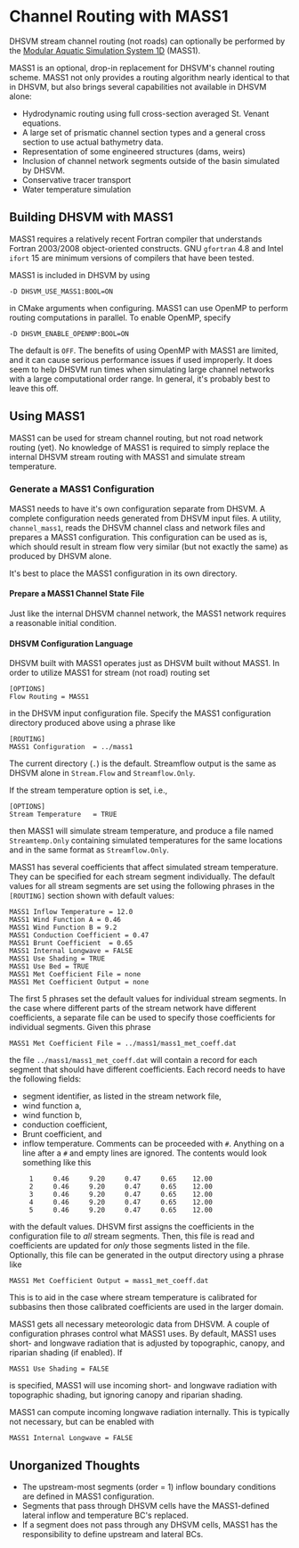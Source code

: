 # Channel Routing with MASS1 #

DHSVM stream channel routing (not roads) can optionally be performed by the
[Modular Aquatic Simulation System 1D](https://github.com/pnnl/mass1) (MASS1).  

MASS1 is an optional, drop-in replacement for DHSVM's channel routing
scheme.  MASS1 not only provides a routing algorithm nearly identical to that
in DHSVM, but also brings several capabilities not
available in DHSVM alone:

 - Hydrodynamic routing using full cross-section averaged St. Venant
   equations.  
 - A large set of prismatic channel section types and a general cross
   section to use actual bathymetry data.
 - Representation of some engineered structures (dams, weirs)
 - Inclusion of channel network segments outside of the basin
   simulated by DHSVM.
 - Conservative tracer transport
 - Water temperature simulation
 
## Building DHSVM with MASS1 ##

MASS1 requires a relatively recent Fortran compiler that understands
Fortran 2003/2008 object-oriented constructs. GNU `gfortran` 4.8 and
Intel `ifort` 15 are minimum versions of compilers that  have been tested.  

MASS1 is included in DHSVM by using 
```
-D DHSVM_USE_MASS1:BOOL=ON
```
in CMake arguments when configuring.  MASS1 can use OpenMP to perform
routing computations in parallel. To enable OpenMP, specify
```
-D DHSVM_ENABLE_OPENMP:BOOL=ON
```
The default is `OFF`. The benefits of using OpenMP with MASS1 are
limited, and it can cause serious performance issues if used
improperly.  It does seem to help DHSVM run times when simulating
large channel networks with a large computational order range.  In
general, it's probably best to leave this off.  

## Using MASS1 ##

MASS1 can be used for stream channel routing, but not road network
routing (yet).  No knowledge of MASS1 is required to simply replace
the internal DHSVM stream routing with MASS1 and simulate stream
temperature.  

### Generate a MASS1 Configuration ###

MASS1 needs to have it's own configuration separate from DHSVM.  A
complete configuration needs generated from DHSVM input files.  A
utility, `channel_mass1`, reads the DHSVM channel class and network
files and prepares a MASS1 configuration.  This configuration can be
used as is, which should result in stream flow very similar
(but not exactly the same) as produced by DHSVM alone.  

It's best to place the MASS1 configuration in its own directory.  

#### Prepare a MASS1 Channel State File ####

Just like the internal DHSVM channel network, the MASS1 network
requires a reasonable initial condition.  

#### DHSVM Configuration Language ####

DHSVM built with MASS1 operates just as DHSVM built without MASS1.  In
order to utilize MASS1 for stream (not road) routing set
```
[OPTIONS]
Flow Routing = MASS1
```
in the  DHSVM input configuration file.  Specify the MASS1
configuration directory produced above using a phrase like
```
[ROUTING]
MASS1 Configuration  = ../mass1
```
The current directory (`.`) is the default. Streamflow output is the same
as DHSVM alone in `Stream.Flow` and `Streamflow.Only`.  

If the stream temperature option is set, i.e.,
```
[OPTIONS]
Stream Temperature   = TRUE
```
then MASS1 will simulate stream temperature, and produce a file named
`Streamtemp.Only` containing simulated temperatures for the same
locations and in the same format as `Streamflow.Only`.  

MASS1 has several coefficients that affect simulated stream
temperature.   They can be specified for each stream segment
individually. The default values for all stream segments are set using
the following phrases in the `[ROUTING]` section shown with default
values: 
```
MASS1 Inflow Temperature = 12.0
MASS1 Wind Function A = 0.46
MASS1 Wind Function B = 9.2
MASS1 Conduction Coefficient = 0.47
MASS1 Brunt Coefficient  = 0.65
MASS1 Internal Longwave = FALSE
MASS1 Use Shading = TRUE
MASS1 Use Bed = TRUE
MASS1 Met Coefficient File = none
MASS1 Met Coefficient Output = none
```
The first 5 phrases set the default values for individual stream
segments. In the case where different parts of the stream network have
different coefficients, a separate file can be used to specify those
coefficients for individual segments. Given this phrase
```
MASS1 Met Coefficient File = ../mass1/mass1_met_coeff.dat
```
the file `../mass1/mass1_met_coeff.dat` will contain a record for each
segment that should have different coefficients.  Each record needs to
have the following fields:
   * segment identifier, as listed in the stream network file,
   * wind function a,
   * wind function b,
   * conduction coefficient, 
   * Brunt coefficient, and
   * inflow temperature.
Comments can be proceeded with `#`. Anything on a line after a `#` and
empty lines are ignored.  The contents would look something like this
```
     1     0.46     9.20     0.47     0.65    12.00
     2     0.46     9.20     0.47     0.65    12.00
     3     0.46     9.20     0.47     0.65    12.00
     4     0.46     9.20     0.47     0.65    12.00
     5     0.46     9.20     0.47     0.65    12.00
```
with the default values.  DHSVM first assigns the coefficients in the
configuration file to *all* stream segments. Then, this file is read
and coefficients are updated for *only* those segments listed in the
file.  Optionally, this file can be generated in the output directory
using a phrase like 
```
MASS1 Met Coefficient Output = mass1_met_coeff.dat

```
This is to aid in the case where stream temperature is calibrated for
subbasins then those calibrated coefficients are used in the larger
domain.  

MASS1 gets all necessary meteorologic data from DHSVM.  A couple of
configuration phrases control what MASS1 uses.  By default, MASS1 uses
short- and longwave radiation that is adjusted by topographic, canopy,
and riparian shading (if enabled).  If 
``` 
MASS1 Use Shading = FALSE
``` 
is specified, MASS1 will use incoming short- and longwave
radiation with topographic shading, but ignoring canopy and riparian
shading.

MASS1 can compute incoming longwave radiation internally. This is
typically not necessary, but can be enabled with
```
MASS1 Internal Longwave = FALSE
```

## Unorganized Thoughts

  * The upstream-most segments (order = 1) inflow boundary conditions
    are defined in MASS1 configuration.  
  * Segments that pass through DHSVM cells have the MASS1-defined
    lateral inflow and temperature BC's replaced.  
  * If a segment does not pass through any DHSVM cells, MASS1 has the
    responsibility to define upstream and lateral BCs.  
